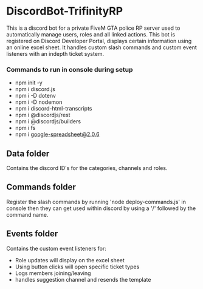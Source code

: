 # DiscordBot-TrifinityRP

This is a discord bot for a private FiveM GTA police RP server used to automatically manage users, roles and all linked actions.
This bot is registered on Discord Developer Portal, displays certain information using an online excel sheet.
It handles custom slash commands and custom event listeners with an indepth ticket system.

### Commands to run in console during setup
- npm init -y
- npm i discord.js
- npm i -D dotenv
- npm i -D nodemon
- npm i discord-html-transcripts
- npm i @discordjs/rest
- npm i @discordjs/builders
- npm i fs
- npm i google-spreadsheet@2.0.6
  
## Data folder
Contains the discord ID's for the categories, channels and roles.


## Commands folder
Register the slash commands by running 'node deploy-commands.js' in console then they can get used within discord by using a '/' followed by the command name. 


## Events folder
Contains the custom event listeners for: 
- Role updates will display on the excel sheet
- Using button clicks will open specific ticket types
- Logs members joining/leaving
- handles suggestion channel and resends the template 
                                       
